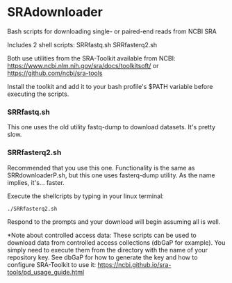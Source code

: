 # SRAdownloader
Bash scripts for downloading single- or paired-end reads from NCBI SRA

Includes 2 shell scripts: 
SRRfastq.sh
SRRfasterq2.sh

Both use utilities from the SRA-Toolkit available from NCBI:
https://www.ncbi.nlm.nih.gov/sra/docs/toolkitsoft/
or
https://github.com/ncbi/sra-tools

Install the toolkit and add it to your bash profile's $PATH variable before executing the scripts. 

### SRRfastq.sh ###
This one uses the old utility fastq-dump to download datasets. It's pretty slow.

### SRRfasterq2.sh ###
Recommended that you use this one. Functionality is the same as SRRdownloaderP.sh, but this one uses fasterq-dump utility. As the name implies, it's... faster. 

Execute the shellcripts by typing in your linux terminal:

	./SRRfasterq2.sh

Respond to the prompts and your download will begin assuming all is well. 

*Note about controlled access data:
These scripts can be used to download data from controlled access collections (dbGaP for example). You simply need to execute them from the directory with the name of your repository key. See dbGaP for how to generate the key and how to configure SRA-Toolkit to use it: https://ncbi.github.io/sra-tools/pd_usage_guide.html
